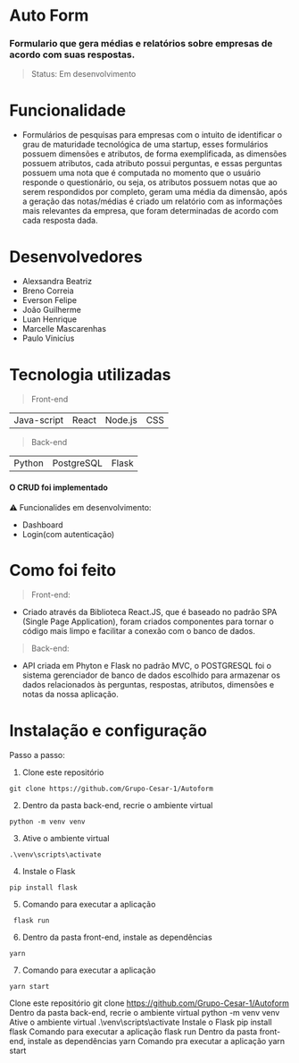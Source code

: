 # Auto Form
 
### Formulario que gera médias e relatórios sobre empresas de acordo com suas respostas. 

> Status: Em desenvolvimento



# Funcionalidade 

* Formulários de pesquisas para empresas com o intuito de identificar o grau de maturidade tecnológica de uma startup, esses formulários possuem dimensões e atributos, de forma exemplificada, as dimensões possuem atributos, cada atributo possui perguntas, e essas perguntas possuem uma nota que é computada no momento que o usuário responde o questionário, ou seja, os atributos possuem notas que ao serem respondidos por completo, geram uma média da dimensão, após a geração das notas/médias é criado um relatório com as informações mais relevantes da empresa, que foram determinadas de acordo com cada resposta dada. 

 

# Desenvolvedores 

+ Alexsandra Beatriz 
+ Breno Correia 
+ Everson Felipe 
+ João Guilherme 
+ Luan Henrique 
+ Marcelle Mascarenhas 
+ Paulo Vinicíus 
 

 

# Tecnologia utilizadas

> Front-end 

<table> 
 <tr>
  <td>Java-script 
    <td>React 
      <td>Node.js 
        <td>CSS 
  
  </table>


 

> Back-end 

 <table>
  <tr>
   <td>Python
    <td>PostgreSQL
     <td>Flask

 </table>
 
 
 
 
#### O CRUD foi implementado

⚠️ Funcionalides em desenvolvimento:
- Dashboard 
- Login(com autenticação)

 

# Como foi feito

> Front-end: 

* Criado através da Biblioteca React.JS, que é baseado no padrão SPA (Single Page Application), foram criados componentes para tornar o código mais limpo e facilitar a conexão com o banco de dados. 

> Back-end: 

* API criada em Phyton e Flask no padrão MVC, o POSTGRESQL foi o sistema gerenciador de banco de dados escolhido para armazenar os dados relacionados às perguntas, respostas, atributos, dimensões e notas da nossa aplicação. 

 # Instalação e configuração
  
 Passo a passo:

1. Clone este repositório 
```
git clone https://github.com/Grupo-Cesar-1/Autoform
```
2. Dentro da pasta back-end, recrie o ambiente virtual
```
python -m venv venv
```
3. Ative o ambiente virtual
```
.\venv\scripts\activate
```
4. Instale o Flask
```
pip install flask
```
5. Comando para executar a aplicação
```
 flask run
 ```
6. Dentro da pasta front-end, instale as dependências
```
yarn
```
7. Comando para executar a aplicação
```
yarn start
```



Clone este repositório
git clone https://github.com/Grupo-Cesar-1/Autoform
Dentro da pasta back-end, recrie o ambiente virtual
python -m venv venv
Ative o ambiente virtual
.\venv\scripts\activate
Instale o Flask
pip install flask
Comando para executar a aplicação
 flask run
Dentro da pasta front-end, instale as dependências
yarn
Comando pra executar a aplicação
yarn start
